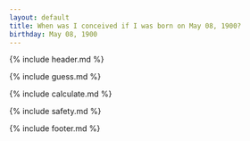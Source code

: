 ```yaml
---
layout: default
title: When was I conceived if I was born on May 08, 1900?
birthday: May 08, 1900
---
```


{% include header.md %}

{% include guess.md %}

{% include calculate.md %}

{% include safety.md %}

{% include footer.md %}



